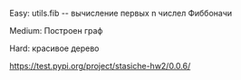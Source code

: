 Easy: utils.fib -- вычисление первых n числел Фиббоначи

Medium: Построен граф

Hard: красивое дерево

https://test.pypi.org/project/stasiche-hw2/0.0.6/
